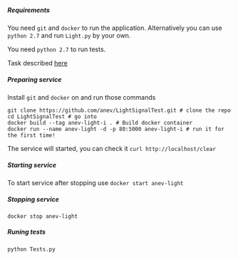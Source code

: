##### Requirements

You need  `git` and `docker` to run the application. 
Alternatively you can use `python 2.7` and run `Light.py` by your own.

You need `python 2.7` to run tests.

Task described [here](http://machinezone.ru/challenges/traffic-light)

##### Preparing service
 
 Install `git` and `docker` on and run those commands
 
```
git clone https://github.com/anev/LightSignalTest.git # clone the repo
cd LightSignalTest # go into
docker build --tag anev-light-i . # Build docker container
docker run --name anev-light -d -p 80:5000 anev-light-i # run it for the first time!
```

The service will started, you can check it `curl http://localhost/clear`

##### Starting service

To start service after stopping use `docker start anev-light`

##### Stopping service

`docker stop anev-light`

##### Runing tests

`python Tests.py`
